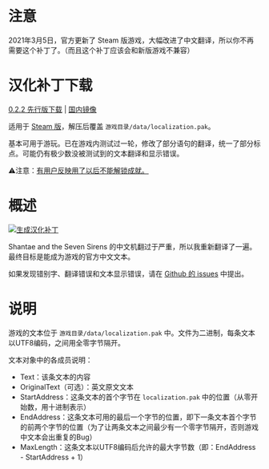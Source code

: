 # 注意

2021年3月5日，官方更新了 Steam 版游戏，大幅改进了中文翻译，所以你不再需要这个补丁了。（而且这个补丁应该会和新版游戏不兼容）

# 汉化补丁下载

[0.2.2 先行版下载](https://github.com/JasonWei512/Shantae-and-the-Seven-Sirens-Chinese-Retranslation-Project/releases/download/0.2.2/localization.pak.zip) | [国内镜像](http://github.strcpy.cn/JasonWei512/Shantae-and-the-Seven-Sirens-Chinese-Retranslation-Project/releases/download/0.2.2/localization.pak.zip)

适用于 [Steam 版](https://store.steampowered.com/app/1191630/Shantae_and_the_Seven_Sirens/)，解压后覆盖 ```游戏目录/data/localization.pak```。

基本可用于游玩。已在游戏内测试过一轮，修改了部分语句的翻译，统一了部分标点。可能仍有极少数没被测试到的文本翻译和显示错误。

⚠注意：[有用户反映用了以后不能解锁成就。](https://github.com/JasonWei512/Shantae-and-the-Seven-Sirens-Chinese-Retranslation-Project/issues/3)

# 概述

[![生成汉化补丁](https://github.com/JasonWei512/Shantae-and-the-Seven-Sirens-Chinese-Retranslation-Project/workflows/%E7%94%9F%E6%88%90%E6%B1%89%E5%8C%96%E8%A1%A5%E4%B8%81%E3%80%80%E3%80%80/badge.svg)](https://github.com/JasonWei512/Shantae-and-the-Seven-Sirens-Chinese-Retranslation-Project/actions?query=workflow%3A%E7%94%9F%E6%88%90%E6%B1%89%E5%8C%96%E8%A1%A5%E4%B8%81%E3%80%80%E3%80%80)

Shantae and the Seven Sirens 的中文机翻过于严重，所以我重新翻译了一遍。最终目标是能成为游戏的官方中文文本。

如果发现错别字、翻译错误和文本显示错误，请在 [Github 的 issues](https://github.com/JasonWei512/Shantae-and-the-Seven-Sirens-Chinese-Retranslation-Project/issues) 中提出。

# 说明

游戏的文本位于 ```游戏目录/data/localization.pak``` 中。文件为二进制，每条文本以UTF8编码，之间用全零字节隔开。

文本对象中的各成员说明：
- Text：该条文本的内容
- OriginalText（可选）：英文原文文本
- StartAddress：这条文本的首个字节在 ```localization.pak``` 中的位置（从零开始数，用十进制表示）
- EndAddress：这条文本可用的最后一个字节的位置，即下一条文本首个字节的前两个字节的位置（为了让两条文本之间最少有一个零字节隔开，否则游戏中文本会出重复的Bug）
- MaxLength：这条文本以UTF8编码后允许的最大字节数（即：EndAddress - StartAddress + 1）
